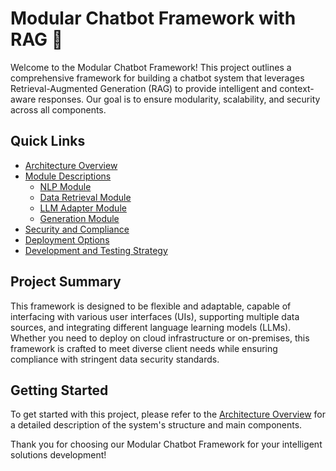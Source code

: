# Modular Chatbot Framework with RAG 🚀

Welcome to the Modular Chatbot Framework! This project outlines a comprehensive framework for building a chatbot system that leverages Retrieval-Augmented Generation (RAG) to provide intelligent and context-aware responses. Our goal is to ensure modularity, scalability, and security across all components.

## Quick Links

- [Architecture Overview](./wiki/docs/architecture_overview.md)
- [Module Descriptions](#module-descriptions)
  - [NLP Module](./wiki/modules/nlp_module.md)
  - [Data Retrieval Module](./wiki/modules/data_retrieval_module.md)
  - [LLM Adapter Module](./wiki/modules/llm_adapter_module.md)
  - [Generation Module](./wiki/modules/generation_module.md)
- [Security and Compliance](./wiki/docs/security_compliance.md)
- [Deployment Options](./wiki/docs/deployment_options.md)
- [Development and Testing Strategy](./wiki/docs/development_testing_strategy.md)


## Project Summary

This framework is designed to be flexible and adaptable, capable of interfacing with various user interfaces (UIs), supporting multiple data sources, and integrating different language learning models (LLMs). Whether you need to deploy on cloud infrastructure or on-premises, this framework is crafted to meet diverse client needs while ensuring compliance with stringent data security standards.

## Getting Started

To get started with this project, please refer to the [Architecture Overview](./wiki/docs/architecture_overview.md) for a detailed description of the system's structure and main components.

Thank you for choosing our Modular Chatbot Framework for your intelligent solutions development!
